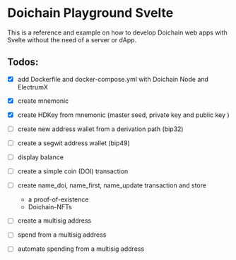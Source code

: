 # Doichain Playground Svelte

This is a reference and example on how to develop Doichain web apps with Svelte without the need of a server or dApp.

## Todos:
- [x] add Dockerfile and docker-compose.yml with Doichain Node and ElectrumX
- [x] create mnemonic
- [x] create HDKey from mnemonic (master seed, private key and public key )
- [ ] create new address wallet from a derivation path (bip32)
- [ ] create a segwit address wallet (bip49)
- [ ] display balance
- [ ] create a simple coin (DOI) transaction 
- [ ] create name_doi, name_first, name_update transaction and store
  - a proof-of-existence
  - Doichain-NFTs
- [ ] create a multisig address
- [ ] spend from a multisig address
- [ ] automate spending from a multisig address

